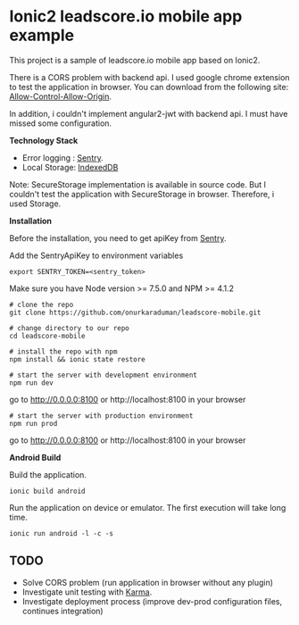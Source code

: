 # Ionic2 leadscore.io mobile app example

This project is a sample of leadscore.io mobile app based on Ionic2.

There is a CORS problem with backend api. I used google chrome extension to test the application in browser.
You can download from the following site: [Allow-Control-Allow-Origin](https://chrome.google.com/webstore/detail/allow-control-allow-origi/nlfbmbojpeacfghkpbjhddihlkkiljbi/reviews).

In addition, i couldn't implement angular2-jwt with backend api. I must have missed some configuration.

**Technology Stack**

* Error logging : [Sentry](https://sentry.io/).
* Local Storage: [IndexedDB](https://developer.mozilla.org/en-US/docs/Web/API/IndexedDB_API)

Note: SecureStorage implementation is available in source code. But I couldn't test the application with SecureStorage in browser. Therefore, i used Storage.


**Installation**

Before the installation, you need to get apiKey from [Sentry](https://sentry.io/).

Add the SentryApiKey to environment variables
```
export SENTRY_TOKEN=<sentry_token>
```

Make sure you have Node version >= 7.5.0 and NPM >= 4.1.2
```
# clone the repo
git clone https://github.com/onurkaraduman/leadscore-mobile.git
````
```
# change directory to our repo
cd leadscore-mobile
```
```
# install the repo with npm
npm install && ionic state restore
````
```
# start the server with development environment
npm run dev
```
go to http://0.0.0.0:8100 or http://localhost:8100 in your browser
```
# start the server with production environment
npm run prod
```
go to http://0.0.0.0:8100 or http://localhost:8100 in your browser

**Android Build**

Build the application.
```
ionic build android
```
Run the application on device or emulator. The first execution will take long time.

```
ionic run android -l -c -s
```

## TODO
* Solve CORS problem (run application in browser without any plugin)
* Investigate unit testing with [Karma](https://karma-runner.github.io/).
* Investigate deployment process (improve dev-prod configuration files, continues integration)
